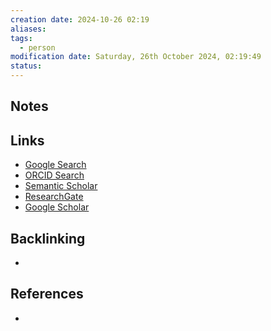 ```yaml
---
creation date: 2024-10-26 02:19
aliases: 
tags:
  - person
modification date: Saturday, 26th October 2024, 02:19:49
status:
---
```


## Notes

## Links

- [Google Search](https://www.google.com/search?q=Niels+Bergsland)
- [ORCID Search](https://orcid.org/orcid-search/search?searchQuery=Niels%20Bergsland)
- [Semantic Scholar](https://www.semanticscholar.org/search?q=Niels%20Bergsland&sort=relevance)
- [ResearchGate](https://www.researchgate.net/search?q=Niels%20Bergsland)
- [Google Scholar](https://scholar.google.com/scholar?q=Niels+Bergsland)

## Backlinking
+ 

## References
+ 
